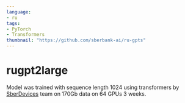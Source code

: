 ```yaml
---
language:
- ru
tags:
- PyTorch
- Transformers
thumbnail: "https://github.com/sberbank-ai/ru-gpts"
---
```

# rugpt2large
Model was trained with sequence length 1024 using transformers by [SberDevices](https://sberdevices.ru/) team on 170Gb data on 64 GPUs 3 weeks.
